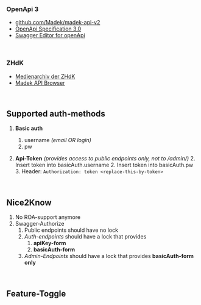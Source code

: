 ### OpenApi 3
- [github.com/Madek/madek-api-v2](https://github.com/Madek/madek-api-v2)
- [OpenApi Specification 3.0](https://swagger.io/specification/v3/)
- [Swagger Editor for openApi](https://editor.swagger.io/?url=https://ga4gh.github.io/task-execution-schemas/openapi.yaml)

<br/>

### ZHdK
- [Medienarchiv der ZHdK](https://medienarchiv.zhdk.ch/)
- [Madek API Browser](https://medienarchiv.zhdk.ch/api/browser/)

<br/>

## Supported auth-methods
1. **Basic auth**
   1. username *(email OR login)*
   2. pw

2. **Api-Token** *(provides access to public endpoints only, not to /admin/)*
   2. Insert token into basicAuth.username
   2. Insert token into basicAuth.pw
   3. Header: `Authorization: token <replace-this-by-token>`

<br/>

## Nice2Know
1. No ROA-support anymore
2. Swagger-Authorize
   1. Public endpoints should have no lock
   2. *Auth-endpoints* should have a lock that provides
      1. **apiKey-form**
      2. **basicAuth-form**
   3. *Admin-Endpoints* should have a lock that provides **basicAuth-form only**

<br/>

## Feature-Toggle

